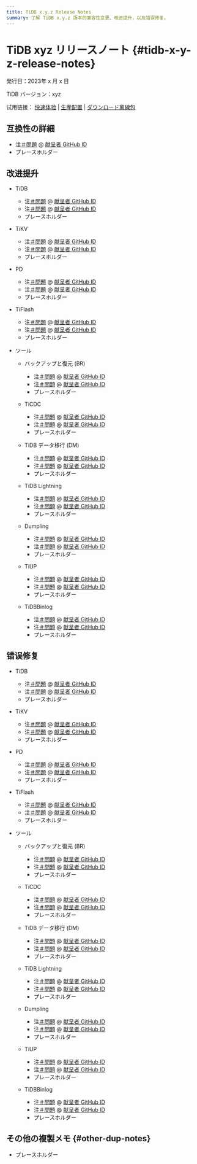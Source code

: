 ```yaml
---
title: TiDB x.y.z Release Notes
summary: 了解 TiDB x.y.z 版本的兼容性变更、改进提升，以及错误修复。
---
```


# TiDB xyz リリースノート {#tidb-x-y-z-release-notes}

発行日：2023年 x 月 x 日

TiDB バージョン：xyz

试用链接： [快速体验](https://docs.pingcap.com/zh/tidb/vx.y/quick-start-with-tidb) | [生産配置](https://docs.pingcap.com/zh/tidb/vx.y/production-deployment-using-tiup) | [ダウンロード离線包](https://cn.pingcap.com/product-community/?version=vx.y.z#version-list)

## 互換性の詳細

-   注[＃問題](https://github.com/pingcap/$%7Brepo-name%7D/issues/$%7Bissue-id%7D) @ [献呈者 GitHub ID](https://github.com/$%7Bgithub-id%7D)
-   プレースホルダー

## 改进提升

-   TiDB

    -   注[＃問題](https://github.com/pingcap/tidb/issues/$%7Bissue-id%7D) @ [献呈者 GitHub ID](https://github.com/$%7Bgithub-id%7D)
    -   注[＃問題](https://github.com/pingcap/tidb/issues/$%7Bissue-id%7D) @ [献呈者 GitHub ID](https://github.com/$%7Bgithub-id%7D)
    -   プレースホルダー

-   TiKV

    -   注[＃問題](https://github.com/tikv/tikv/issues/$%7Bissue-id%7D) @ [献呈者 GitHub ID](https://github.com/$%7Bgithub-id%7D)
    -   注[＃問題](https://github.com/tikv/tikv/issues/$%7Bissue-id%7D) @ [献呈者 GitHub ID](https://github.com/$%7Bgithub-id%7D)
    -   プレースホルダー

-   PD

    -   注[＃問題](https://github.com/tikv/pd/issues/$%7Bissue-id%7D) @ [献呈者 GitHub ID](https://github.com/$%7Bgithub-id%7D)
    -   注[＃問題](https://github.com/tikv/pd/issues/$%7Bissue-id%7D) @ [献呈者 GitHub ID](https://github.com/$%7Bgithub-id%7D)
    -   プレースホルダー

-   TiFlash

    -   注[＃問題](https://github.com/pingcap/tiflash/issues/$%7Bissue-id%7D) @ [献呈者 GitHub ID](https://github.com/$%7Bgithub-id%7D)
    -   注[＃問題](https://github.com/pingcap/tiflash/issues/$%7Bissue-id%7D) @ [献呈者 GitHub ID](https://github.com/$%7Bgithub-id%7D)
    -   プレースホルダー

-   ツール

    -   バックアップと復元 (BR)

        -   注[＃問題](https://github.com/pingcap/tidb/issues/$%7Bissue-id%7D) @ [献呈者 GitHub ID](https://github.com/$%7Bgithub-id%7D)
        -   注[＃問題](https://github.com/pingcap/tidb/issues/$%7Bissue-id%7D) @ [献呈者 GitHub ID](https://github.com/$%7Bgithub-id%7D)
        -   プレースホルダー

    -   TiCDC

        -   注[＃問題](https://github.com/pingcap/tiflow/issues/$%7Bissue-id%7D) @ [献呈者 GitHub ID](https://github.com/$%7Bgithub-id%7D)
        -   注[＃問題](https://github.com/pingcap/tiflow/issues/$%7Bissue-id%7D) @ [献呈者 GitHub ID](https://github.com/$%7Bgithub-id%7D)
        -   プレースホルダー

    -   TiDB データ移行 (DM)

        -   注[＃問題](https://github.com/pingcap/tiflow/issues/$%7Bissue-id%7D) @ [献呈者 GitHub ID](https://github.com/$%7Bgithub-id%7D)
        -   注[＃問題](https://github.com/pingcap/tiflow/issues/$%7Bissue-id%7D) @ [献呈者 GitHub ID](https://github.com/$%7Bgithub-id%7D)
        -   プレースホルダー

    -   TiDB Lightning

        -   注[＃問題](https://github.com/pingcap/tidb/issues/$%7Bissue-id%7D) @ [献呈者 GitHub ID](https://github.com/$%7Bgithub-id%7D)
        -   注[＃問題](https://github.com/pingcap/tidb/issues/$%7Bissue-id%7D) @ [献呈者 GitHub ID](https://github.com/$%7Bgithub-id%7D)
        -   プレースホルダー

    -   Dumpling

        -   注[＃問題](https://github.com/pingcap/tidb/issues/$%7Bissue-id%7D) @ [献呈者 GitHub ID](https://github.com/$%7Bgithub-id%7D)
        -   注[＃問題](https://github.com/pingcap/tidb/issues/$%7Bissue-id%7D) @ [献呈者 GitHub ID](https://github.com/$%7Bgithub-id%7D)
        -   プレースホルダー

    -   TiUP

        -   注[＃問題](https://github.com/pingcap/tiup/issues/$%7Bissue-id%7D) @ [献呈者 GitHub ID](https://github.com/$%7Bgithub-id%7D)
        -   注[＃問題](https://github.com/pingcap/tiup/issues/$%7Bissue-id%7D) @ [献呈者 GitHub ID](https://github.com/$%7Bgithub-id%7D)
        -   プレースホルダー

    -   TiDBBinlog

        -   注[＃問題](https://github.com/pingcap/tidb-binlog/issues/$%7Bissue-id%7D) @ [献呈者 GitHub ID](https://github.com/$%7Bgithub-id%7D)
        -   注[＃問題](https://github.com/pingcap/tidb-binlog/issues/$%7Bissue-id%7D) @ [献呈者 GitHub ID](https://github.com/$%7Bgithub-id%7D)
        -   プレースホルダー

## 错误修复

-   TiDB

    -   注[＃問題](https://github.com/pingcap/tidb/issues/$%7Bissue-id%7D) @ [献呈者 GitHub ID](https://github.com/$%7Bgithub-id%7D)
    -   注[＃問題](https://github.com/pingcap/tidb/issues/$%7Bissue-id%7D) @ [献呈者 GitHub ID](https://github.com/$%7Bgithub-id%7D)
    -   プレースホルダー

-   TiKV

    -   注[＃問題](https://github.com/tikv/tikv/issues/$%7Bissue-id%7D) @ [献呈者 GitHub ID](https://github.com/$%7Bgithub-id%7D)
    -   注[＃問題](https://github.com/tikv/tikv/issues/$%7Bissue-id%7D) @ [献呈者 GitHub ID](https://github.com/$%7Bgithub-id%7D)
    -   プレースホルダー

-   PD

    -   注[＃問題](https://github.com/tikv/pd/issues/$%7Bissue-id%7D) @ [献呈者 GitHub ID](https://github.com/$%7Bgithub-id%7D)
    -   注[＃問題](https://github.com/tikv/pd/issues/$%7Bissue-id%7D) @ [献呈者 GitHub ID](https://github.com/$%7Bgithub-id%7D)
    -   プレースホルダー

-   TiFlash

    -   注[＃問題](https://github.com/pingcap/tiflash/issues/$%7Bissue-id%7D) @ [献呈者 GitHub ID](https://github.com/$%7Bgithub-id%7D)
    -   注[＃問題](https://github.com/pingcap/tiflash/issues/$%7Bissue-id%7D) @ [献呈者 GitHub ID](https://github.com/$%7Bgithub-id%7D)
    -   プレースホルダー

-   ツール

    -   バックアップと復元 (BR)

        -   注[＃問題](https://github.com/pingcap/tidb/issues/$%7Bissue-id%7D) @ [献呈者 GitHub ID](https://github.com/$%7Bgithub-id%7D)
        -   注[＃問題](https://github.com/pingcap/tidb/issues/$%7Bissue-id%7D) @ [献呈者 GitHub ID](https://github.com/$%7Bgithub-id%7D)
        -   プレースホルダー

    -   TiCDC

        -   注[＃問題](https://github.com/pingcap/tiflow/issues/$%7Bissue-id%7D) @ [献呈者 GitHub ID](https://github.com/$%7Bgithub-id%7D)
        -   注[＃問題](https://github.com/pingcap/tiflow/issues/$%7Bissue-id%7D) @ [献呈者 GitHub ID](https://github.com/$%7Bgithub-id%7D)
        -   プレースホルダー

    -   TiDB データ移行 (DM)

        -   注[＃問題](https://github.com/pingcap/tiflow/issues/$%7Bissue-id%7D) @ [献呈者 GitHub ID](https://github.com/$%7Bgithub-id%7D)
        -   注[＃問題](https://github.com/pingcap/tiflow/issues/$%7Bissue-id%7D) @ [献呈者 GitHub ID](https://github.com/$%7Bgithub-id%7D)
        -   プレースホルダー

    -   TiDB Lightning

        -   注[＃問題](https://github.com/pingcap/tidb/issues/$%7Bissue-id%7D) @ [献呈者 GitHub ID](https://github.com/$%7Bgithub-id%7D)
        -   注[＃問題](https://github.com/pingcap/tidb/issues/$%7Bissue-id%7D) @ [献呈者 GitHub ID](https://github.com/$%7Bgithub-id%7D)
        -   プレースホルダー

    -   Dumpling

        -   注[＃問題](https://github.com/pingcap/tidb/issues/$%7Bissue-id%7D) @ [献呈者 GitHub ID](https://github.com/$%7Bgithub-id%7D)
        -   注[＃問題](https://github.com/pingcap/tidb/issues/$%7Bissue-id%7D) @ [献呈者 GitHub ID](https://github.com/$%7Bgithub-id%7D)
        -   プレースホルダー

    -   TiUP

        -   注[＃問題](https://github.com/pingcap/tiup/issues/$%7Bissue-id%7D) @ [献呈者 GitHub ID](https://github.com/$%7Bgithub-id%7D)
        -   注[＃問題](https://github.com/pingcap/tiup/issues/$%7Bissue-id%7D) @ [献呈者 GitHub ID](https://github.com/$%7Bgithub-id%7D)
        -   プレースホルダー

    -   TiDBBinlog

        -   注[＃問題](https://github.com/pingcap/tidb-binlog/issues/$%7Bissue-id%7D) @ [献呈者 GitHub ID](https://github.com/$%7Bgithub-id%7D)
        -   注[＃問題](https://github.com/pingcap/tidb-binlog/issues/$%7Bissue-id%7D) @ [献呈者 GitHub ID](https://github.com/$%7Bgithub-id%7D)
        -   プレースホルダー

## その他の複製メモ {#other-dup-notes}

-   プレースホルダー
